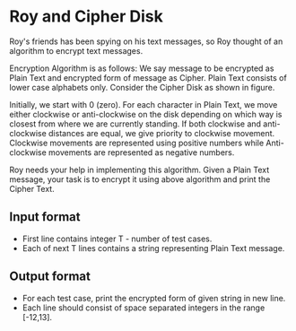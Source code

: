 # Roy and Cipher Disk

Roy's friends has been spying on his text messages, so Roy thought of an algorithm to encrypt text messages.

Encryption Algorithm is as follows:
We say message to be encrypted as Plain Text and encrypted form of message as Cipher.
Plain Text consists of lower case alphabets only.
Consider the Cipher Disk as shown in figure.

Initially, we start with 0 (zero). For each character in Plain Text, we move either clockwise or anti-clockwise on the disk depending on which way is closest from where we are currently standing.
If both clockwise and anti-clockwise distances are equal, we give priority to clockwise movement.
Clockwise movements are represented using positive numbers while Anti-clockwise movements are represented as negative numbers.

Roy needs your help in implementing this algorithm. Given a Plain Text message, your task is to encrypt it using above algorithm and print the Cipher Text.

## Input format

- First line contains integer T - number of test cases.
- Each of next T lines contains a string representing Plain Text message.

## Output format

- For each test case, print the encrypted form of given string in new line.
- Each line should consist of space separated integers in the range [-12,13].

